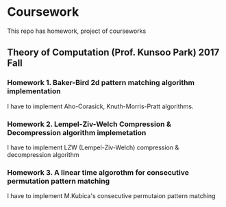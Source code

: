 # Coursework
This repo has homework, project of courseworks

## Theory of Computation (Prof. Kunsoo Park) 2017 Fall

### Homework 1. Baker-Bird 2d pattern matching algorithm implementation

I have to implement Aho-Corasick, Knuth-Morris-Pratt algorithms.

### Homework 2. Lempel-Ziv-Welch Compression & Decompression algorithm implemetation

I have to implement LZW (Lempel-Ziv-Welch) compression & decompression algorithm

### Homework 3. A linear time algorothm for consecutive permutation pattern matching

I have to implement M.Kubica's consecutive permutaion pattern matching
